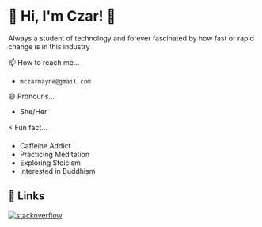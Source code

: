
# 🚀 Hi, I'm Czar! 👋

Always a student of technology and forever fascinated by how fast or rapid change is in this industry

📫 How to reach me...
- `mczarmayne@gmail.com`

😄 Pronouns...
- She/Her

⚡️ Fun fact...
- Caffeine Addict
- Practicing Meditation
- Exploring Stoicism
- Interested in Buddhism

## 🔗 Links
[![stackoverflow](https://img.shields.io/badge/stackoverflow-000?style=for-the-badge&logo=stackoverflow&logoColor=white)](https://stackoverflow.com/users/9233548/czarmayne)


